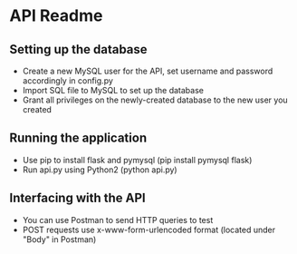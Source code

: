 # API Readme
## Setting up the database
- Create a new MySQL user for the API, set username and password accordingly in config.py
- Import SQL file to MySQL to set up the database
- Grant all privileges on the newly-created database to the new user you created

## Running the application
- Use pip to install flask and pymysql (pip install pymysql flask)
- Run api.py using Python2 (python api.py)

## Interfacing with the API
- You can use Postman to send HTTP queries to test
- POST requests use x-www-form-urlencoded format (located under "Body" in Postman)